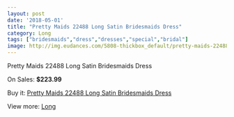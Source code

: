 ```yaml
---
layout: post
date: '2018-05-01'
title: "Pretty Maids 22488 Long Satin Bridesmaids Dress"
category: Long
tags: ["bridesmaids","dress","dresses","special","bridal"]
image: http://img.eudances.com/5808-thickbox_default/pretty-maids-22488-long-satin-bridesmaids-dress.jpg
---
```

Pretty Maids 22488 Long Satin Bridesmaids Dress

On Sales: **$223.99**
<a href="https://www.eudances.com/en/long/2038-pretty-maids-22488-long-satin-bridesmaids-dress.html"><amp-img layout="responsive" width="600" height="600" src="//img.eudances.com/5808-thickbox_default/pretty-maids-22488-long-satin-bridesmaids-dress.jpg" alt="Pretty Maids 22488 Long Satin Bridesmaids Dress 0" /></a>
<a href="https://www.eudances.com/en/long/2038-pretty-maids-22488-long-satin-bridesmaids-dress.html"><amp-img layout="responsive" width="600" height="600" src="//img.eudances.com/5809-thickbox_default/pretty-maids-22488-long-satin-bridesmaids-dress.jpg" alt="Pretty Maids 22488 Long Satin Bridesmaids Dress 1" /></a>

Buy it: [Pretty Maids 22488 Long Satin Bridesmaids Dress](https://www.eudances.com/en/long/2038-pretty-maids-22488-long-satin-bridesmaids-dress.html "Pretty Maids 22488 Long Satin Bridesmaids Dress")

View more: [Long](https://www.eudances.com/en/21-long "Long")